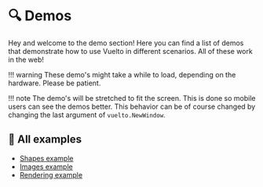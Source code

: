 # 🔍 Demos

Hey and welcome to the demo section! Here you can find a list of demos that demonstrate how to use Vuelto in different scenarios. All of these work in the web!

!!! warning
    These demo's might take a while to load, depending on the hardware. Please be patient.

!!! note
    The demo's will be stretched to fit the screen. This is done so mobile users can see the demos better. This behavior can be of course changed by changing the last argument of `vuelto.NewWindow`.

## 🧩 All examples

- [Shapes example](1/index.html)
- [Images example](2/index.html)
- [Rendering example](3/index.html)
